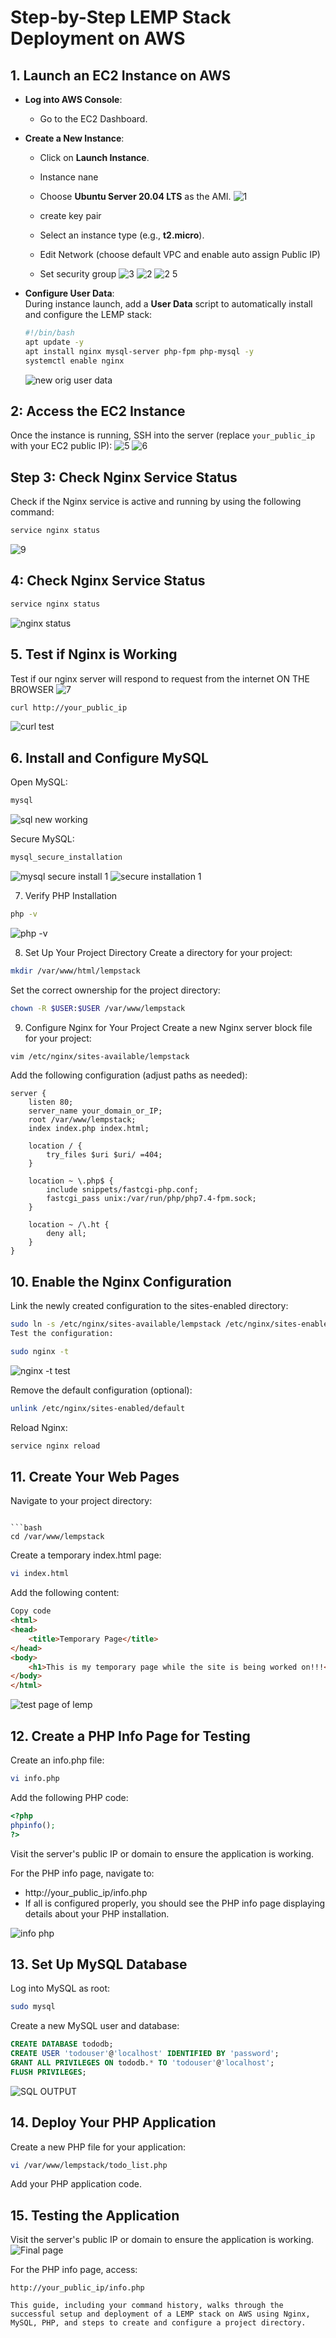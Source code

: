 # Step-by-Step LEMP Stack Deployment on AWS 

## 1. Launch an EC2 Instance on AWS

- **Log into AWS Console**:
  - Go to the EC2 Dashboard.
  
- **Create a New Instance**:
  - Click on **Launch Instance**.
  - Instance nane
  - Choose **Ubuntu Server 20.04 LTS** as the AMI.
     ![1](https://github.com/user-attachments/assets/c1883b80-c9d9-4e91-bc10-377d1d06b029)
    
  - create key pair
  - Select an instance type (e.g., **t2.micro**).
  - Edit Network (choose default VPC and enable auto assign Public IP)
  - Set security group
  ![3](https://github.com/user-attachments/assets/70c9f5fa-7aa2-4b7b-8a37-4f463c357f86)
![2](https://github.com/user-attachments/assets/abfb20bf-4b3b-4446-91b7-abdc94386448)
![2 5](https://github.com/user-attachments/assets/ebe0edf6-f4d1-4c67-ab06-d22b21c24f7c)

- **Configure User Data**:  
  During instance launch, add a **User Data** script to automatically install and configure the LEMP stack:

  ```bash
  #!/bin/bash
  apt update -y
  apt install nginx mysql-server php-fpm php-mysql -y
  systemctl enable nginx
  ```
  
  ![new orig user data](https://github.com/user-attachments/assets/7211e49e-f928-437d-8f9d-8c410274beb0)

## 2: Access the EC2 Instance

Once the instance is running, SSH into the server (replace `your_public_ip` with your EC2 public IP):
![5](https://github.com/user-attachments/assets/d12ce4a7-87d4-4bd7-849f-f39d5ed557b6)
![6](https://github.com/user-attachments/assets/c7123673-7e4b-42fc-9eb6-dfd4247ccb07)


## Step 3: Check Nginx Service Status

Check if the Nginx service is active and running by using the following command:

```bash
service nginx status
```

![9](https://github.com/user-attachments/assets/bc082763-3114-4aac-b3eb-5bf6c9281d64)

## 4: Check Nginx Service Status

```bash
service nginx status
```

![nginx status](https://github.com/user-attachments/assets/27133426-c189-47a7-82e0-9e25e1cfcd5e)

## 5. Test if Nginx is Working
Test if our nginx server will respond to request from the internet ON THE BROWSER
  ![7](https://github.com/user-attachments/assets/b05145dd-d3d1-4331-9a2b-dd23cd13178a)

```bash
curl http://your_public_ip
```

![curl test](https://github.com/user-attachments/assets/1ffe7c55-4ebe-46e9-bffe-e42f6459f0fd)

## 6. Install and Configure MySQL
Open MySQL:

```bash
mysql
```
![sql new working](https://github.com/user-attachments/assets/d958238a-6f52-4b71-a645-7af3f9f9e1a7)

Secure MySQL:
```bash
mysql_secure_installation
```

  ![mysql secure install 1](https://github.com/user-attachments/assets/c5dd7e6e-0b7c-4576-99e2-fa65ae8e0931)
 ![secure installation 1](https://github.com/user-attachments/assets/dc3a77d6-5e6f-4d93-ab63-76f0bfc988ee)
 
7. Verify PHP Installation
 
```bash
php -v
```
![php -v](https://github.com/user-attachments/assets/f24da86f-121f-43a3-bf38-2bc270aa2b2a)

8. Set Up Your Project Directory
Create a directory for your project:

```bash
mkdir /var/www/html/lempstack
```
Set the correct ownership for the project directory:

```bash
chown -R $USER:$USER /var/www/lempstack
```

9. Configure Nginx for Your Project
Create a new Nginx server block file for your project:

```bash
vim /etc/nginx/sites-available/lempstack
```

Add the following configuration (adjust paths as needed):

```nginx
server {
    listen 80;
    server_name your_domain_or_IP;
    root /var/www/lempstack;
    index index.php index.html;

    location / {
        try_files $uri $uri/ =404;
    }

    location ~ \.php$ {
        include snippets/fastcgi-php.conf;
        fastcgi_pass unix:/var/run/php/php7.4-fpm.sock;
    }

    location ~ /\.ht {
        deny all;
    }
}
```

## 10. Enable the Nginx Configuration
Link the newly created configuration to the sites-enabled directory:

```bash
sudo ln -s /etc/nginx/sites-available/lempstack /etc/nginx/sites-enabled/
Test the configuration:
```

```bash
sudo nginx -t
```
![nginx -t test](https://github.com/user-attachments/assets/05ec4b2f-bef3-45c0-9915-867730539f22)

Remove the default configuration (optional):

```bash
unlink /etc/nginx/sites-enabled/default
```

Reload Nginx:

```bash
service nginx reload
```

## 11. Create Your Web Pages
Navigate to your project directory:
```

```bash
cd /var/www/lempstack
```

Create a temporary index.html page:

```bash
vi index.html
```
Add the following content:

```html
Copy code
<html>
<head>
    <title>Temporary Page</title>
</head>
<body>
    <h1>This is my temporary page while the site is being worked on!!!</h1>
</body>
</html>
```
![test page of lemp](https://github.com/user-attachments/assets/55da2207-3ebb-47bc-960e-d1fe03c7d049)

## 12. Create a PHP Info Page for Testing
Create an info.php file:

```bash
vi info.php
```
Add the following PHP code:

```php
<?php
phpinfo();
?>
```
Visit the server's public IP or domain to ensure the application is working.

For the PHP info page, navigate to:

- http://your_public_ip/info.php
- If all is configured properly, you should see the PHP info page displaying details about your PHP installation.

![info php](https://github.com/user-attachments/assets/61963979-d44d-4a58-ac0e-04e849f5b9a2)

## 13. Set Up MySQL Database
Log into MySQL as root:

```bash
sudo mysql
```
Create a new MySQL user and database:

```sql
CREATE DATABASE tododb;
CREATE USER 'todouser'@'localhost' IDENTIFIED BY 'password';
GRANT ALL PRIVILEGES ON tododb.* TO 'todouser'@'localhost';
FLUSH PRIVILEGES;
```
![SQL OUTPUT](https://github.com/user-attachments/assets/f026dc66-5a57-4112-8a98-982de5398b95)


## 14. Deploy Your PHP Application
Create a new PHP file for your application:

```bash
vi /var/www/lempstack/todo_list.php
```

Add your PHP application code.

## 15. Testing the Application
Visit the server's public IP or domain to ensure the application is working.
![Final page](https://github.com/user-attachments/assets/32aee91e-dae1-472b-b03a-f29f873a6a94)

For the PHP info page, access:

```arduino
http://your_public_ip/info.php

This guide, including your command history, walks through the successful setup and deployment of a LEMP stack on AWS using Nginx, MySQL, PHP, and steps to create and configure a project directory.
